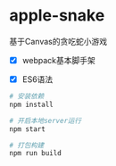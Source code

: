 # apple-snake
基于Canvas的贪吃蛇小游戏

- [x] webpack基本脚手架

- [x] ES6语法

```bash
# 安装依赖
npm install

# 开启本地server运行
npm start

# 打包构建
npm run build
```
